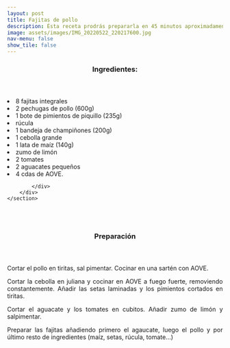 ```yaml
---
layout: post
title: Fajitas de pollo
description: Ésta receta prodrás prepararla en 45 minutos aproximadamente.
image: assets/images/IMG_20220522_220217600.jpg
nav-menu: false
show_tile: false
---
```


<!-- Two -->
<section id="one" class="spotlights">
	<section>
		<div class="content">
			<div class="inner">
				<header class="major">
					<h3>Ingredientes:</h3>
				</header>
				<p><li>8 fajitas integrales</li>
				<li>2 pechugas de pollo (600g)</li>
				<li>1 bote de pimientos de piquillo (235g)</li>
        			<li>rúcula</li>
        			<li>1 bandeja de champiñones (200g)</li>
				<li>1 cebolla grande</li>
				<li>1 lata de maíz (140g)</li>
        			<li>zumo de limón</li>
        			<li>2 tomates</li>
				<li>2 aguacates pequeños</li>
        			<li>4 cdas de AOVE.</li></p>
				
			</div>
		</div>
	</section>

<br />
<br />
<p> </p>
<p> </p>

<header class="major">
	<h3>Preparación</h3>
</header>
<p align="justify">Cortar el pollo en tiritas, sal pimentar. Cocinar en
una sartén con AOVE.</p>

<p align="justify">Cortar la cebolla en juliana y cocinar en AOVE a
fuego fuerte, removiendo constantemente.
Añadir las setas laminadas y los pimientos
cortados en tiritas.</p>

<p align="justify">Cortar el aguacate y los tomates en cubitos.
Añadir zumo de limón y salpimentar.</p>

<p align="justify">Preparar las fajitas añadiendo primero el
agaucate, luego el pollo y por último resto de
ingredientes (maíz, setas, rúcula, tomate...)</p>		
</section>

